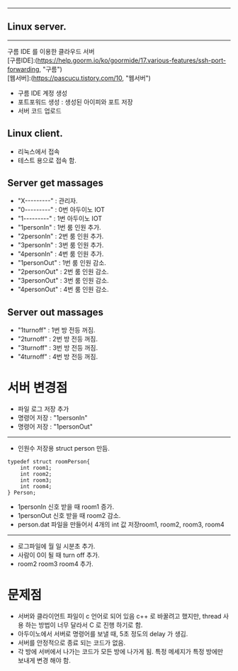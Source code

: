 - - -
## Linux server.
- - - 
구름 IDE 를 이용한 클라우드 서버   
[구름IDE]:(https://help.goorm.io/ko/goormide/17.various-features/ssh-port-forwarding, "구름")   
[웹서버]:(https://pascucu.tistory.com/10, "웹서버")   

* 구름 IDE 계정 생성
* 포트포워드 생성 : 생성된 아이피와 포트 저장
* 서버 코드 업로드 

## Linux client.
* 리눅스에서 접속
* 테스트 용으로 접속 함.




## Server get massages   
* "X---------" : 관리자.   
* "0---------" : 0번 아두이노 IOT   
* "1---------" : 1번 아두이노 IOT
* "1personIn" : 1번 룸 인원 추가.
* "2personIn" : 2번 룸 인원 추가.
* "3personIn" : 3번 룸 인원 추가.
* "4personIn" : 4번 룸 인원 추가.
* "1personOut" : 1번 룸 인원 감소.
* "2personOut" : 2번 룸 인원 감소.
* "3personOut" : 3번 룸 인원 감소.
* "4personOut" : 4번 룸 인원 감소.

## Server out massages 
* "1turnoff" : 1번 방 전등 꺼짐.
* "2turnoff" : 2번 방 전등 꺼짐.
* "3turnoff" : 3번 방 전등 꺼짐.
* "4turnoff" : 4번 방 전등 꺼짐.

# 서버 변경점
* 파일 로그 저장 추가
* 명령어 저장 : "1personIn"
* 명령어 저장 : "1personOut"
- - - 
* 인원수 저장용 struct person 만듬.
```
typedef struct roomPerson{   
	int room1;   
	int room2;   
	int room3;   
	int room4;   
} Person;   
```

* 1personIn 신호 받을 때 room1 증가.
* 1personOut 신호 받을 때 room2 감소.
* person.dat 파일을 만들어서 4개의 int 값 저장room1, room2, room3, room4
- - - 
* 로그파일에 월 일 시분초 추가.
* 사람이 0이 될 때 turn off 추가. 
* room2 room3 room4 추가. 

# 문제점 
* 서버와 클라이언트 파일이 c 언어로 되어 있음 c++ 로 바꿀려고 했지만, thread 사용 하는 방법이 너무 달라서 C 로 진행 하기로 함.
* 아두이노에서 서버로 명령어를 보낼 때, 5초 정도의 delay 가 생김. 
* 서버를 안정적으로 종료 되는 코드가 없음.
* 각 방에 서버에서 나가는 코드가 모든 방에 나가게 됨. 특정 메세지가 특정 방에만 보내게 변경 해야 함.
